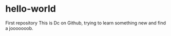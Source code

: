 # hello-world
First repository
This is Dc on Github, trying to learn something new and find a jooooooob.
